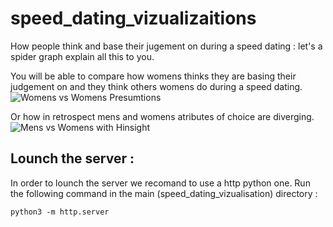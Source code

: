 # speed_dating_vizualizaitions
How people think and base their jugement on during a speed dating : let's a spider graph explain all this to you.

You will be able to compare how womens thinks they are basing their judgement on and they think others womens do during a speed dating.
![Womens vs Womens Presumtions](../speed_dating_vizualizaitions/women-vs-women-presumtions.png)

Or how in retrospect mens and womens atributes of choice are diverging.
![Mens vs Womens with Hinsight](../speed_dating_vizualizaitions/mens-vs-womens-hinsight.png)

## Lounch the server : 
In order to lounch the server we recomand to use a http python one. Run the following command in the main (speed_dating_vizualisation) directory : 
~~~~
python3 -m http.server
~~~~
